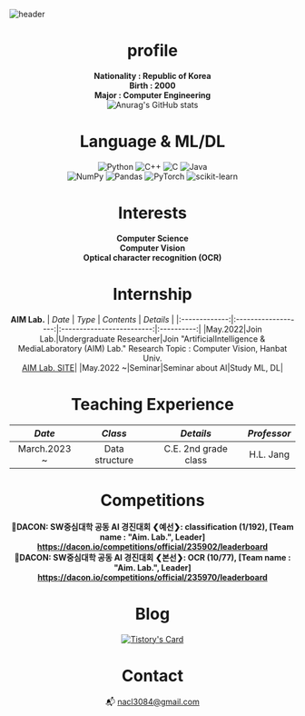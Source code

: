 ![header](https://capsule-render.vercel.app/api?height=300&text=Welcome&&fontSize=80&&animation=fadeIn&&type=waving&color=gradient&section=header&desc=Kkubuck's_github&fontAlignY=40)

<div align="center">

# profile
  **Nationality : Republic of Korea**
  </br>
  **Birth : 2000**
  </br>
  **Major : Computer Engineering**
  </br>
  ![Anurag's GitHub stats](https://github-readme-stats.vercel.app/api?username=Kkubuck&theme=vue&&show_icons=true)  

# Language & ML/DL
  ![Python](https://img.shields.io/badge/python-3670A0?style=for-the-badge&logo=python&logoColor=ffdd54)
  ![C++](https://img.shields.io/badge/c++-%2300599C.svg?style=for-the-badge&logo=c%2B%2B&logoColor=white)
  ![C](https://img.shields.io/badge/c-%2300599C.svg?style=for-the-badge&logo=c&logoColor=white)
  ![Java](https://img.shields.io/badge/java-%23ED8B00.svg?style=for-the-badge&logo=java&logoColor=white)</br>
  ![NumPy](https://img.shields.io/badge/numpy-%23013243.svg?style=for-the-badge&logo=numpy&logoColor=white)
  ![Pandas](https://img.shields.io/badge/pandas-%23150458.svg?style=for-the-badge&logo=pandas&logoColor=white)
  ![PyTorch](https://img.shields.io/badge/PyTorch-%23EE4C2C.svg?style=for-the-badge&logo=PyTorch&logoColor=white)
  ![scikit-learn](https://img.shields.io/badge/scikit--learn-%23F7931E.svg?style=for-the-badge&logo=scikit-learn&logoColor=white)
  </br>
  
# Interests
  **Computer Science**
  </br>
  **Computer Vision**
  </br>
  **Optical character recognition (OCR)**

# Internship
**AIM Lab.**
|     *Date*      |         *Type*        |          *Contents*         |   *Details* |
|:-------------:|:-------------------:|:-------------------------:|:----------:|
|May.2022|Join Lab.|Undergraduate Researcher|Join "ArtificialIntelligence & MediaLaboratory (AIM) Lab." Research Topic : Computer Vision, Hanbat Univ.<br>[AIM Lab. SITE](https://sites.google.com/view/aim-lab-hbnu/home?authuser=0)|
|May.2022 ~|Seminar|Seminar about AI|Study ML, DL|

# Teaching Experience
|     *Date*      |         *Class*   |        *Details*      | *Professor* |
|:-------------:|:-------------------:|:---------------------:|:------------:|
|March.2023 ~ | Data structure | C.E. 2nd grade class | H.L. Jang |

# Competitions
  🥇**DACON: SW중심대학 공동 AI 경진대회 ❮예선❯: classification (1/192), [Team name : "Aim. Lab.", Leader] https://dacon.io/competitions/official/235902/leaderboard** </br>
  🥉**DACON: SW중심대학 공동 AI 경진대회 ❮본선❯: OCR (10/77), [Team name : "Aim. Lab.", Leader] https://dacon.io/competitions/official/235970/leaderboard**
 
# Blog
  [![Tistory's Card](https://github-readme-tistory-card.vercel.app/api?name=jms3084&postId=29&theme=vue)](https://jms3084.tistory.com)
  
# Contact
  📬 nacl3084@gmail.com
</div>
